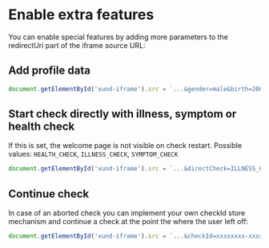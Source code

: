 # Enable extra features

You can enable special features by adding more parameters to the redirectUri part of the iframe source URL:

## Add profile data

```javascript
document.getElementById('xund-iframe').src = `...&gender=male&birth=2000-12-31`
```

## Start check directly with illness, symptom or health check
If this is set, the welcome page is not visible on check restart. Possible values: `HEALTH_CHECK`, `ILLNESS_CHECK`, `SYMPTOM_CHECK`

```javascript
document.getElementById('xund-iframe').src = `...&directCheck=ILLNESS_CHECK`
```

## Continue check
In case of an aborted check you can implement your own checkId store mechanism and continue a check at the point the where the user left off:
```javascript
document.getElementById('xund-iframe').src = `...&checkId=xxxxxxxx-xxxx-xxxx-xxxx-xxxxxxxxxxxx`
```
